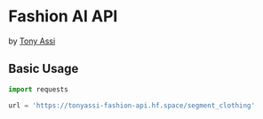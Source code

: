 # Fashion AI API
by [Tony Assi](https://www.tonyassi.com/)

## Basic Usage
```python
import requests

url = 'https://tonyassi-fashion-api.hf.space/segment_clothing'
```
